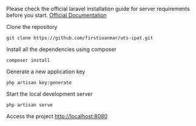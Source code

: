 
Please check the official laravel installation guide for server requirements before you start. [Official Documentation](https://laravel.com/docs/8.x/installation)

Clone the repository

    git clone https://github.com/firstioanmar/uts-ipat.git
    
Install all the dependencies using composer

    composer install
 
Generate a new application key

    php artisan key:generate
     
Start the local development server

    php artisan serve
 
Access the project
[http://localhost:8080](http://localhost:8080)

